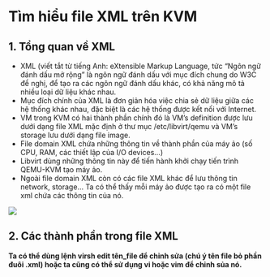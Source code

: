 # Tìm hiểu file XML trên KVM

## 1. Tổng quan về XML

- XML (viết tắt từ tiếng Anh: eXtensible Markup Language, tức “Ngôn ngữ đánh dấu mở rộng” là ngôn ngữ đánh dấu với mục đích chung do W3C đề nghị, để tạo ra các ngôn ngữ đánh dấu khác, có khả năng mô tả nhiều loại dữ liệu khác nhau. 
- Mục đích chính của XML là đơn giản hóa việc chia sẻ dữ liệu giữa các hệ thống khác nhau, đặc biệt là các hệ thống được kết nối với Internet.
- VM trong KVM có hai thành phần chính đó là VM’s definition được lưu dưới dạng file XML mặc định ở thư mục /etc/libvirt/qemu và VM’s storage lưu dưới dạng file image.
- File domain XML chứa những thông tin về thành phần của máy ảo (số CPU, RAM, các thiết lập của I/O devices…)
- Libvirt dùng những thông tin này để tiến hành khởi chạy tiến trình QEMU-KVM tạo máy ảo.
- Ngoài file domain XML còn có các file XML khác để lưu thông tin network, storage... Ta có thể thấy mỗi máy ảo được tạo ra có một file xml chứa các thông tin của nó.

<img src=https://imgur.com/sU8E0Wh.jpg>

## 2. Các thành phần trong file XML

**Ta có thể dùng lệnh virsh edit tên_file để chỉnh sửa (chú ý tên file bỏ phần đuôi .xml) hoặc ta cũng có thể sử dụng vi hoặc vim để chỉnh sủa nó.**







